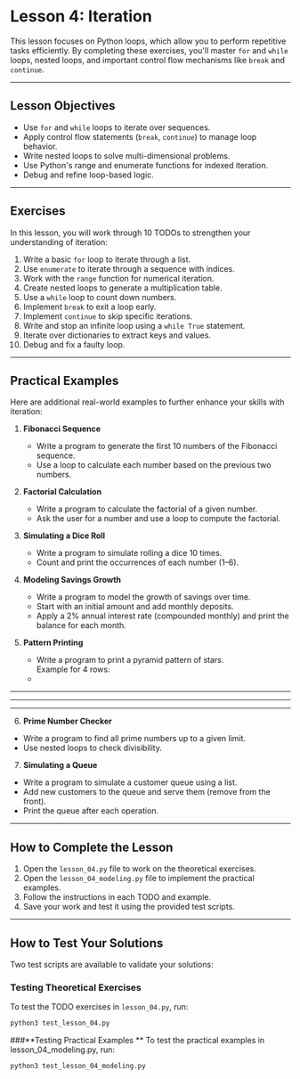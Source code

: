 # Lesson 4: Iteration

This lesson focuses on Python loops, which allow you to perform repetitive tasks efficiently. By completing these exercises, you'll master `for` and `while` loops, nested loops, and important control flow mechanisms like `break` and `continue`.

---

## Lesson Objectives
- Use `for` and `while` loops to iterate over sequences.
- Apply control flow statements (`break`, `continue`) to manage loop behavior.
- Write nested loops to solve multi-dimensional problems.
- Use Python's range and enumerate functions for indexed iteration.
- Debug and refine loop-based logic.

---

## Exercises
In this lesson, you will work through 10 TODOs to strengthen your understanding of iteration:
1. Write a basic `for` loop to iterate through a list.
2. Use `enumerate` to iterate through a sequence with indices.
3. Work with the `range` function for numerical iteration.
4. Create nested loops to generate a multiplication table.
5. Use a `while` loop to count down numbers.
6. Implement `break` to exit a loop early.
7. Implement `continue` to skip specific iterations.
8. Write and stop an infinite loop using a `while True` statement.
9. Iterate over dictionaries to extract keys and values.
10. Debug and fix a faulty loop.

---

## Practical Examples
Here are additional real-world examples to further enhance your skills with iteration:

1. **Fibonacci Sequence**  
   - Write a program to generate the first 10 numbers of the Fibonacci sequence.  
   - Use a loop to calculate each number based on the previous two numbers.

2. **Factorial Calculation**  
   - Write a program to calculate the factorial of a given number.  
   - Ask the user for a number and use a loop to compute the factorial.

3. **Simulating a Dice Roll**  
   - Write a program to simulate rolling a dice 10 times.  
   - Count and print the occurrences of each number (1–6).

4. **Modeling Savings Growth**  
   - Write a program to model the growth of savings over time.  
   - Start with an initial amount and add monthly deposits.  
   - Apply a 2% annual interest rate (compounded monthly) and print the balance for each month.

5. **Pattern Printing**  
   - Write a program to print a pyramid pattern of stars.  
   Example for 4 rows:  
   *
  ***
 *****
*******

6. **Prime Number Checker**  
- Write a program to find all prime numbers up to a given limit.  
- Use nested loops to check divisibility.

7. **Simulating a Queue**  
- Write a program to simulate a customer queue using a list.  
- Add new customers to the queue and serve them (remove from the front).  
- Print the queue after each operation.

---

## How to Complete the Lesson
1. Open the `lesson_04.py` file to work on the theoretical exercises.
2. Open the `lesson_04_modeling.py` file to implement the practical examples.
3. Follow the instructions in each TODO and example.
4. Save your work and test it using the provided test scripts.

---

## How to Test Your Solutions
Two test scripts are available to validate your solutions:

### Testing Theoretical Exercises
To test the TODO exercises in `lesson_04.py`, run:
```bash
python3 test_lesson_04.py
```
###**Testing Practical Examples
**
To test the practical examples in lesson_04_modeling.py, run:
```bash
python3 test_lesson_04_modeling.py
```
